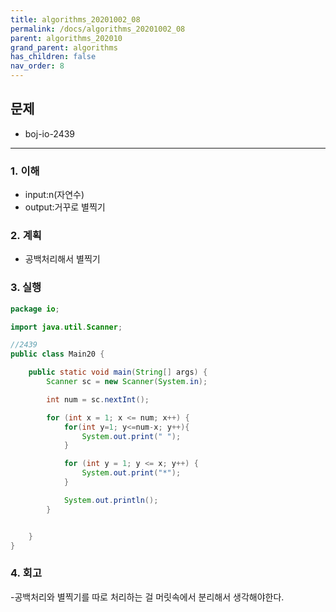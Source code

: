 ```yaml
---
title: algorithms_20201002_08
permalink: /docs/algorithms_20201002_08
parent: algorithms_202010
grand_parent: algorithms
has_children: false
nav_order: 8
---
```


## 문제

- boj-io-2439

---

### 1. 이해

- input:n(자연수)
- output:거꾸로 별찍기

### 2. 계획

- 공백처리해서 별찍기

### 3. 실행

```java
package io;

import java.util.Scanner;

//2439
public class Main20 {

    public static void main(String[] args) {
        Scanner sc = new Scanner(System.in);

        int num = sc.nextInt();

        for (int x = 1; x <= num; x++) {
            for(int y=1; y<=num-x; y++){
                System.out.print(" ");
            }

            for (int y = 1; y <= x; y++) {
                System.out.print("*");
            }

            System.out.println();
        }


    }
}
```

### 4. 회고

-공백처리와 별찍기를 따로 처리하는 걸 머릿속에서 분리해서 생각해야한다.
